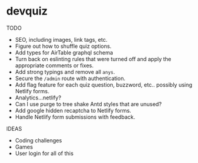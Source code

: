 # devquiz

TODO
- SEO, including images, link tags, etc.
- Figure out how to shuffle quiz options.
- Add types for AirTable graphql schema
- Turn back on eslinting rules that were turned off and apply the appropriate comments or fixes.
- Add strong typings and remove all `anys`.
- Secure the `/admin` route with authentication.
- Add flag feature for each quiz question, buzzword, etc.. possibly using Netlify forms.
- Analytics...netlify?
- Can I use purge to tree shake Antd styles that are unused?
- Add google hidden recaptcha to Netlify forms.
- Handle Netlify form submissions with feedback.

IDEAS
- Coding challenges
- Games
- User login for all of this